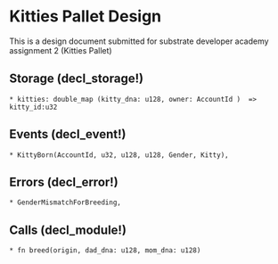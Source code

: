 <!-- For my own reference: https://discordapp.com/channels/772968587060445244/772968587060445251/813166983364739095 -->
# Kitties Pallet Design

This is a design document submitted for substrate developer academy assignment 2 (Kitties Pallet)

## Storage (decl_storage!)

    * kitties: double_map (kitty_dna: u128, owner: AccountId )  => kitty_id:u32
<!-- types look like TS, not RUST but made it to convey better -->

## Events (decl_event!)

    * KittyBorn(AccountId, u32, u128, u128, Gender, Kitty),
<!-- [owner, kitty_id, dad_dna, mom_dna, kitty] -->

## Errors (decl_error!)

    * GenderMismatchForBreeding,
  <!-- tbh I don't think we'd ever encounter this error, but I guess for the hygiene, and in case any 2 random dna match (astronomical chances tho) -->

## Calls (decl_module!)

    * fn breed(origin, dad_dna: u128, mom_dna: u128)